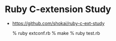 # Ruby C-extension Study

- https://github.com/shokai/ruby-c-ext-study


    % ruby extconf.rb
    % make
    % ruby test.rb
